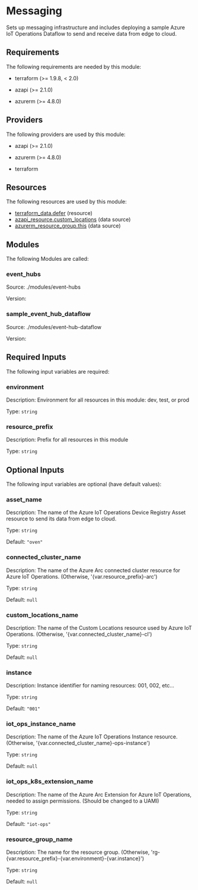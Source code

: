 <!-- BEGIN_TF_DOCS -->
# Messaging

Sets up messaging infrastructure and includes deploying a sample
Azure IoT Operations Dataflow to send and receive data from edge to cloud.

## Requirements

The following requirements are needed by this module:

- terraform (>= 1.9.8, < 2.0)

- azapi (>= 2.1.0)

- azurerm (>= 4.8.0)

## Providers

The following providers are used by this module:

- azapi (>= 2.1.0)

- azurerm (>= 4.8.0)

- terraform

## Resources

The following resources are used by this module:

- [terraform_data.defer](https://registry.terraform.io/providers/hashicorp/terraform/latest/docs/resources/data) (resource)
- [azapi_resource.custom_locations](https://registry.terraform.io/providers/Azure/azapi/latest/docs/data-sources/resource) (data source)
- [azurerm_resource_group.this](https://registry.terraform.io/providers/hashicorp/azurerm/latest/docs/data-sources/resource_group) (data source)

## Modules

The following Modules are called:

### event\_hubs

Source: ./modules/event-hubs

Version:

### sample\_event\_hub\_dataflow

Source: ./modules/event-hub-dataflow

Version:

## Required Inputs

The following input variables are required:

### environment

Description: Environment for all resources in this module: dev, test, or prod

Type: `string`

### resource\_prefix

Description: Prefix for all resources in this module

Type: `string`

## Optional Inputs

The following input variables are optional (have default values):

### asset\_name

Description: The name of the Azure IoT Operations Device Registry Asset resource to send its data from edge to cloud.

Type: `string`

Default: `"oven"`

### connected\_cluster\_name

Description: The name of the Azure Arc connected cluster resource for Azure IoT Operations. (Otherwise, '{var.resource\_prefix}-arc')

Type: `string`

Default: `null`

### custom\_locations\_name

Description: The name of the Custom Locations resource used by Azure IoT Operations. (Otherwise, '{var.connected\_cluster\_name}-cl')

Type: `string`

Default: `null`

### instance

Description: Instance identifier for naming resources: 001, 002, etc...

Type: `string`

Default: `"001"`

### iot\_ops\_instance\_name

Description: The name of the Azure IoT Operations Instance resource. (Otherwise, '{var.connected\_cluster\_name}-ops-instance')

Type: `string`

Default: `null`

### iot\_ops\_k8s\_extension\_name

Description: The name of the Azure Arc Extension for Azure IoT Operations, needed to assign permissions. (Should be changed to a UAMI)

Type: `string`

Default: `"iot-ops"`

### resource\_group\_name

Description: The name for the resource group. (Otherwise, 'rg-{var.resource\_prefix}-{var.environment}-{var.instance}')

Type: `string`

Default: `null`
<!-- END_TF_DOCS -->
